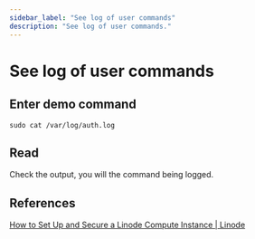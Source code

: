 ```yaml
---
sidebar_label: "See log of user commands"
description: "See log of user commands."
---
```


# See log of user commands

## Enter demo command

```
sudo cat /var/log/auth.log
```

## Read

Check the output, you will the command being logged.

## References

[How to Set Up and Secure a Linode Compute Instance | Linode](https://www.linode.com/docs/guides/set-up-and-secure/)